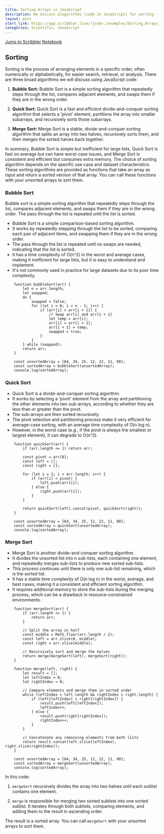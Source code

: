```yaml
---
title: Sorting Arrays in JavaScript
description: We discuss alogorithms (code in JavaScript) for sorting - the process of arranging elements of an array in a numerically order.
layout: post
start_link: https://app.scribbler.live/?jsnb=./examples/Sorting_Arrays_in_JavaScript.jsnb
categories: Scientific, JavaScript
---
```

[Jump to Scribbler Notebook](https://app.scribbler.live/?jsnb=./examples/Sorting_Arrays_in_JavaScript.jsnb)

## Sorting
Sorting is the process of arranging elements in a specific order, often numerically or alphabetically, for easier search, retrieval, or analysis. There are three broad algorithms we will discuss using JavaScript code:


1. **Bubble Sort:** Bubble Sort is a simple sorting algorithm that repeatedly steps through the list, compares adjacent elements, and swaps them if they are in the wrong order.

2. **Quick Sort:** Quick Sort is a fast and efficient divide-and-conquer sorting algorithm that selects a 'pivot' element, partitions the array into smaller subarrays, and recursively sorts those subarrays.

3. **Merge Sort:** Merge Sort is a stable, divide-and-conquer sorting algorithm that splits an array into two halves, recursively sorts them, and then merges the sorted halves back together.

In summary, Bubble Sort is simple but inefficient for large lists, Quick Sort is fast on average but can have worst-case issues, and Merge Sort is consistent and efficient but consumes extra memory. The choice of sorting algorithm depends on the specific use case and dataset characteristics. These sorting algorithms are provided as functions that take an array as input and return a sorted version of that array. You can call these functions with your unsorted arrays to sort them.

### Bubble Sort

Bubble sort is a simple sorting algorithm that repeatedly steps through the list, compares adjacent elements, and swaps them if they are in the wrong order. The pass through the list is repeated until the list is sorted. 
- Bubble Sort is a simple comparison-based sorting algorithm. 
- It works by repeatedly stepping through the list to be sorted, comparing each pair of adjacent items, and swapping them if they are in the wrong order. 
- The pass through the list is repeated until no swaps are needed, indicating that the list is sorted. 
- It has a time complexity of O(n^2) in the worst and average cases, making it inefficient for large lists, but it is easy to understand and implement. 
- It's not commonly used in practice for large datasets due to its poor time complexity.
    
```
    function bubbleSort(arr) {
        let n = arr.length;
        let swapped;
        do {
            swapped = false;
            for (let i = 0; i < n - 1; i++) {
                if (arr[i] > arr[i + 1]) {
                    // Swap arr[i] and arr[i + 1]
                    let temp = arr[i];
                    arr[i] = arr[i + 1];
                    arr[i + 1] = temp;
                    swapped = true;
                }
            }
        } while (swapped);
        return arr;
    }
    
    const unsortedArray = [64, 34, 25, 12, 22, 11, 90];
    const sortedArray = bubbleSort(unsortedArray);
    console.log(sortedArray);
```

### Quick Sort


- Quick Sort is a divide-and-conquer sorting algorithm. 
- It works by selecting a 'pivot' element from the array and partitioning the other elements into two sub-arrays, according to whether they are less than or greater than the pivot.
- The sub-arrays are then sorted recursively.
- The pivot selection and partitioning process make it very efficient for average-case sorting, with an average time complexity of O(n log n).
- However, in the worst case (e.g., if the pivot is always the smallest or largest element), it can degrade to O(n^2).
```
	function quickSort(arr) {
	    if (arr.length <= 1) return arr;
	    
	    const pivot = arr[0];
	    const left = [];
	    const right = [];
	    
	    for (let i = 1; i < arr.length; i++) {
	        if (arr[i] < pivot) {
	            left.push(arr[i]);
	        } else {
	            right.push(arr[i]);
	        }
	    }
	    
	    return quickSort(left).concat(pivot, quickSort(right));
	}
	
	const unsortedArray = [64, 34, 25, 12, 22, 11, 90];
	const sortedArray = quickSort(unsortedArray);
	console.log(sortedArray);
```


### Merge Sort

- Merge Sort is another divide-and-conquer sorting algorithm.
- It divides the unsorted list into n sub-lists, each containing one element, and repeatedly merges sub-lists to produce new sorted sub-lists.
- This process continues until there is only one sub-list remaining, which is the sorted list.
- It has a stable time complexity of O(n log n) in the worst, average, and best cases, making it a consistent and efficient sorting algorithm.
- It requires additional memory to store the sub-lists during the merging process, which can be a drawback in resource-constrained environments.
```
	function mergeSort(arr) {
	    if (arr.length <= 1) {
	        return arr;
	    }
	
	    // Split the array in half
	    const middle = Math.floor(arr.length / 2);
	    const left = arr.slice(0, middle);
	    const right = arr.slice(middle);
	
	    // Recursively sort and merge the halves
	    return merge(mergeSort(left), mergeSort(right));
	}
	
	function merge(left, right) {
	    let result = [];
	    let leftIndex = 0;
	    let rightIndex = 0;
	
	    // Compare elements and merge them in sorted order
	    while (leftIndex < left.length && rightIndex < right.length) {
	        if (left[leftIndex] < right[rightIndex]) {
	            result.push(left[leftIndex]);
	            leftIndex++;
	        } else {
	            result.push(right[rightIndex]);
	            rightIndex++;
	        }
	    }
	
	    // Concatenate any remaining elements from both lists
	    return result.concat(left.slice(leftIndex), right.slice(rightIndex));
	}
	
	const unsortedArray = [64, 34, 25, 12, 22, 11, 90];
	const sortedArray = mergeSort(unsortedArray);
	console.log(sortedArray);
```

In this code:

1. `mergeSort` recursively divides the array into two halves until each sublist contains one element.

2. `merge` is responsible for merging two sorted sublists into one sorted sublist. It iterates through both sublists, comparing elements, and adding them to the result in ascending order.

The result is a sorted array. You can call `mergeSort` with your unsorted arrays to sort them.
